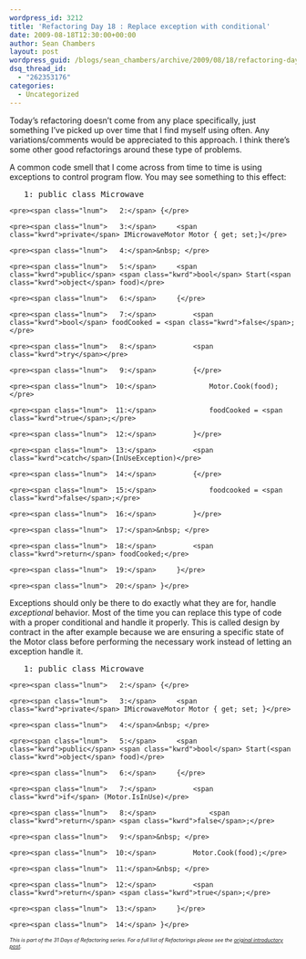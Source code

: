 ```yaml
---
wordpress_id: 3212
title: 'Refactoring Day 18 : Replace exception with conditional'
date: 2009-08-18T12:30:00+00:00
author: Sean Chambers
layout: post
wordpress_guid: /blogs/sean_chambers/archive/2009/08/18/refactoring-day-18-replace-exception-with-conditional.aspx
dsq_thread_id:
  - "262353176"
categories:
  - Uncategorized
---
```

Today&#8217;s refactoring doesn&#8217;t come from any place specifically, just something I&#8217;ve picked up over time that I find myself using often. Any variations/comments would be appreciated to this approach. I think there&#8217;s some other good refactorings around these type of problems.

A common code smell that I come across from time to time is using exceptions to control program flow. You may see something to this effect:

<div class="csharpcode-wrapper">
  <div class="csharpcode">
    <pre><span class="lnum">   1:</span> <span class="kwrd">public</span> <span class="kwrd">class</span> Microwave</pre>
    
    <pre><span class="lnum">   2:</span> {</pre>
    
    <pre><span class="lnum">   3:</span>     <span class="kwrd">private</span> IMicrowaveMotor Motor { get; set;}</pre>
    
    <pre><span class="lnum">   4:</span>&nbsp; </pre>
    
    <pre><span class="lnum">   5:</span>     <span class="kwrd">public</span> <span class="kwrd">bool</span> Start(<span class="kwrd">object</span> food)</pre>
    
    <pre><span class="lnum">   6:</span>     {</pre>
    
    <pre><span class="lnum">   7:</span>         <span class="kwrd">bool</span> foodCooked = <span class="kwrd">false</span>;</pre>
    
    <pre><span class="lnum">   8:</span>         <span class="kwrd">try</span></pre>
    
    <pre><span class="lnum">   9:</span>         {</pre>
    
    <pre><span class="lnum">  10:</span>             Motor.Cook(food);</pre>
    
    <pre><span class="lnum">  11:</span>             foodCooked = <span class="kwrd">true</span>;</pre>
    
    <pre><span class="lnum">  12:</span>         }</pre>
    
    <pre><span class="lnum">  13:</span>         <span class="kwrd">catch</span>(InUseException)</pre>
    
    <pre><span class="lnum">  14:</span>         {</pre>
    
    <pre><span class="lnum">  15:</span>             foodcooked = <span class="kwrd">false</span>;</pre>
    
    <pre><span class="lnum">  16:</span>         }</pre>
    
    <pre><span class="lnum">  17:</span>&nbsp; </pre>
    
    <pre><span class="lnum">  18:</span>         <span class="kwrd">return</span> foodCooked;</pre>
    
    <pre><span class="lnum">  19:</span>     }</pre>
    
    <pre><span class="lnum">  20:</span> }</pre>
  </div>
</div>

Exceptions should only be there to do exactly what they are for, handle _exceptional_ behavior. Most of the time you can replace this type of code with a proper conditional and handle it properly. This is called design by contract in the after example because we are ensuring a specific state of the Motor class before performing the necessary work instead of letting an exception handle it.

<div class="csharpcode-wrapper">
  <div class="csharpcode">
    <pre><span class="lnum">   1:</span> <span class="kwrd">public</span> <span class="kwrd">class</span> Microwave</pre>
    
    <pre><span class="lnum">   2:</span> {</pre>
    
    <pre><span class="lnum">   3:</span>     <span class="kwrd">private</span> IMicrowaveMotor Motor { get; set; }</pre>
    
    <pre><span class="lnum">   4:</span>&nbsp; </pre>
    
    <pre><span class="lnum">   5:</span>     <span class="kwrd">public</span> <span class="kwrd">bool</span> Start(<span class="kwrd">object</span> food)</pre>
    
    <pre><span class="lnum">   6:</span>     {</pre>
    
    <pre><span class="lnum">   7:</span>         <span class="kwrd">if</span> (Motor.IsInUse)</pre>
    
    <pre><span class="lnum">   8:</span>             <span class="kwrd">return</span> <span class="kwrd">false</span>;</pre>
    
    <pre><span class="lnum">   9:</span>&nbsp; </pre>
    
    <pre><span class="lnum">  10:</span>         Motor.Cook(food);</pre>
    
    <pre><span class="lnum">  11:</span>&nbsp; </pre>
    
    <pre><span class="lnum">  12:</span>         <span class="kwrd">return</span> <span class="kwrd">true</span>;</pre>
    
    <pre><span class="lnum">  13:</span>     }</pre>
    
    <pre><span class="lnum">  14:</span> }</pre>
  </div>
</div>

_<span style="font-size: xx-small">This is part of the 31 Days of Refactoring series. For a full list of Refactorings please see the <a href="/blogs/sean_chambers/archive/2009/08/01/31-days-of-refactoring.aspx" target="_blank">original introductory post</a>.</span>_